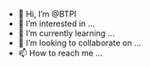 - 👋 Hi, I’m @BTPI
- 👀 I’m interested in ...
- 🌱 I’m currently learning ...
- 💞️ I’m looking to collaborate on ...
- 📫 How to reach me ...

<!---
BTPI/BTPI is a ✨ special ✨ repository because its `README.md` (this file) appears on your GitHub profile.
You can click the Preview link to take a look at your changes.
--->
